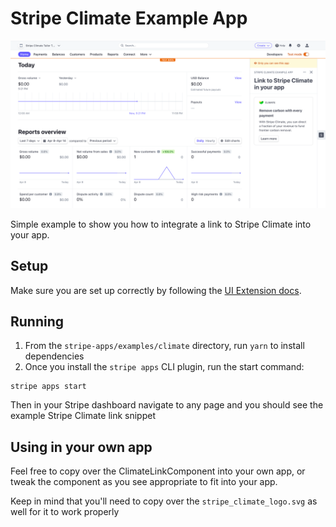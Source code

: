 # Stripe Climate Example App

![Screenshot](./screenshot.png)

Simple example to show you how to integrate a link to Stripe Climate into your app.

## Setup

Make sure you are set up correctly by following the [UI Extension docs](https://stripe.com/docs/stripe-apps).

## Running

1. From the `stripe-apps/examples/climate` directory, run `yarn` to install dependencies
2. Once you install the `stripe apps` CLI plugin, run the start command:

```
stripe apps start
```

Then in your Stripe dashboard navigate to any page and you should see the example Stripe Climate
link snippet

## Using in your own app
Feel free to copy over the ClimateLinkComponent into your own app, or tweak the component as
you see appropriate to fit into your app.

Keep in mind that you'll need to copy over the `stripe_climate_logo.svg` as well for it to work
properly